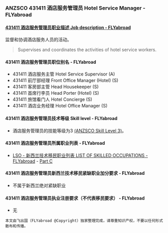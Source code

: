### ANZSCO 431411 酒店服务管理员 Hotel Service Manager - FLYabroad ###

#### [431411 酒店服务管理员职业描述 Job description - FLYabroad](http://www.flyabroadvisa.com/anzsco/4314.html#431411)

监督和协调酒店服务人员的活动。

> Supervises and coordinates the activities of hotel service workers.

#### 431411 酒店服务管理员职位别名 - FLYabroad
 
- 431411	 酒店服务主管 Hotel Service Supervisor (A)
- 431411 前厅部经理 Front Office Manager (Hotel) (S)
- 431411 客房部主管 Head Housekeeper (S)
- 431411 首席行李员 Head Porter (Hotel) (S)
- 431411 旅馆看门人 Hotel Concierge (S)
- 431411 酒店业务经理 Hotel Office Manager (S)

#### 431411 酒店服务管理员技术等级 Skill level - FLYabroad

- 酒店服务管理员的技能等级为3 [(ANZSCO Skill Level 3)](http://www.flyabroadvisa.com/anzsco/)。

#### 431411 酒店服务管理员所属职业列表 - FLYabroad

- [LSO - 新西兰技术移民职业列表 LIST OF SKILLED OCCUPATIONS - FLYabroad](http://nz.flyabroadvisa.com/lso/) - [Part C](partc)

#### 431411 酒店服务管理员新西兰技术移民紧缺职业加分要求 - FLYabroad

- 不属于新西兰绝对紧缺职业

#### 431411 酒店服务管理员执业注册要求（不代表移民要求） - FLYabroad

- 无

`本文由飞出国（FLYabroad @Copyright）独家整理完成，请尊重知识产权，不要以任何形式散布和传播。`